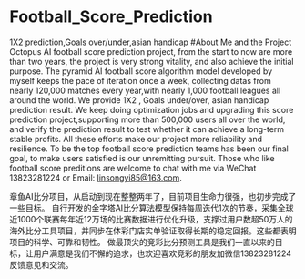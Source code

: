 # Football_Score_Prediction
1X2 prediction,Goals over/under,asian handicap
#About Me and the Project
Octopus AI football score prediction project, from the start to now are more than two years, the project is very strong vitality, and also achieve the initial purpose. The pyramid AI football score algorithm model developed by myself keeps the pace of iteration once a week, collecting datas from nearly 120,000 matches every year,with nearly 1,000 football leagues all around the world. We provide 1X2 , Goals under/over, asian handicap prediction result. We keep doing optimization jobs and upgrading this score prediction project,supporting more than 500,000 users all over the world, and verify the prediction result to test whether it can achieve a long-term stable profits. All these efforts make our project more reliability and resilience. To be the top football score prediction teams has been our final goal, to make users satisfied is our unremitting pursuit. Those who like football score preditions are welcome to chat with me via WeChat 13823281224 or Email: linsongyi85@163.com.

章鱼AI比分项目，从启动到现在整整两年了，目前项目生命力很强，也初步完成了一些目标。 自行开发的金字塔AI比分算法模型保持每周迭代1次的节奏，采集全球近1000个联赛每年近12万场的比赛数据进行优化升级，支撑过用户数超50万人的海外比分工具项目，并同步在体彩门店实单验证取得长期的稳定回报。这些都表明项目的科学、可靠和韧性。 做最顶尖的竞彩比分预测工具是我们一直以来的目标，让用户满意是我们不懈的追求，也欢迎喜欢竞彩的朋友加微信13823281224反馈意见和交流。
